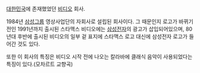 [대한민국](%EB%8C%80%ED%95%9C%EB%AF%BC%EA%B5%AD.md)에 존재했었던
[비디오](%EB%B9%84%EB%94%94%EC%98%A4.md) 회사.

1984년 [삼성그룹](%EC%82%BC%EC%84%B1%EA%B7%B8%EB%A3%B9.md) 영상사업단의 자회사로 설립된 회사이다.
그 때문인지 로고가 바뀌기 전인 1991년까지 출시된 스타맥스 비디오에는
[삼성전자](%EC%82%BC%EC%84%B1%EC%A0%84%EC%9E%90.md)의 광고가 삽입되어있으며, 80년대 후반에 출시된
비디오의 일부 겉 표지에 스타맥스 로고 대신에 삼성전자 로고가 들어간 것도 있다.

또한 이 회사의 특징은 비디오 시작 전에 나오는 칼라바에 클래식 음악이 사용되었다는 특징이 있다.(모차르트 교향곡)

